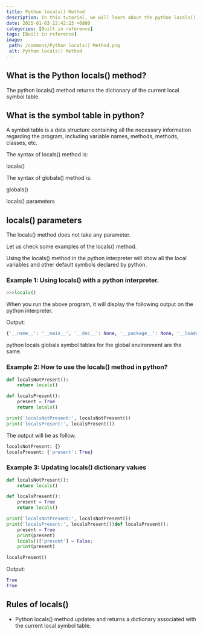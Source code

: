 ```yaml
---
title: Python locals() Method
description: In this tutorial, we will learn about the python locals() method and its uses with examples.
date: 2025-01-03 22:42:23 +0800
categories: [Built in reference]
tags: [Built in reference]
image:
 path: /commons/Python locals() Method.png
 alt: Python locals() Method
---
```


## 

## What is the Python locals() method?

The python locals() method returns the dictionary of the current local symbol table.

## What is the symbol table in python?

A symbol table is a data structure containing all the necessary information regarding the program, including variable names, methods, methods, classes, etc.

The syntax of locals() method is:

locals()

The syntax of globals() method is:

globals()

locals() parameters

## locals() parameters

The locals() method does not take any parameter.

Let us check some examples of the locals() method.

Using the locals() method in the python interpreter will show all the local variables and other default symbols declared by python. 

### Example 1: Using locals() with a python interpreter.

```python
>>>locals()

```

When you run the above program, it will display the following output on the python interpreter.

Output:

```python
{'__name__': '__main__', '__doc__': None, '__package__': None, '__loader__': <class '_frozen_importlib.BuiltinImporter'>, '__spec__': None, '__annotations__': {}, '__builtins__': <module 'builtins' (built-in)>}

```

python locals globals symbol tables for the global environment are the same.

### Example 2: How to use the locals() method in python?

```python
def localsNotPresent():
    return locals()

def localsPresent():
    present = True
    return locals()

print('localsNotPresent:', localsNotPresent())
print('localsPresent:', localsPresent())

```

The output will be as follow.

```python
localsNotPresent: {}
localsPresent: {'present': True}

```

### 

### Example 3: Updating locals() dictionary values

```python
def localsNotPresent():
    return locals()

def localsPresent():
    present = True
    return locals()

print('localsNotPresent:', localsNotPresent())
print('localsPresent:', localsPresent())def localsPresent():
    present = True
    print(present)
    locals()['present'] = False;
    print(present)

localsPresent()

```

Output:

```python
True
True
```

## Rules of locals()

* Python locals() method updates and returns a dictionary associated with the current local symbol table.